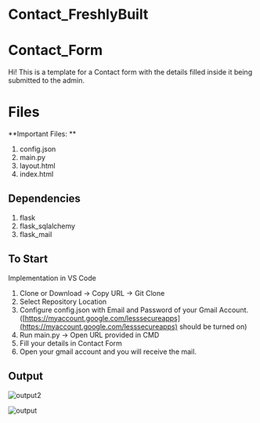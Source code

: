 # Contact_FreshlyBuilt
# Contact_Form

Hi! This is a template for a Contact form with the details filled inside it being submitted to the admin.


# Files
**Important Files: **
1. config.json
2. main.py
3. layout.html
4. index.html

## Dependencies 
1. flask
2. flask_sqlalchemy
3. flask_mail

## To Start
Implementation in VS Code
1. Clone or Download -> Copy URL -> Git Clone
2. Select Repository Location
3. Configure config.json with Email and Password of your Gmail Account. ([https://myaccount.google.com/lesssecureapps](https://myaccount.google.com/lesssecureapps) should be turned on)
4. Run main.py -> Open URL provided in CMD
5. Fill your details in Contact Form
6. Open your gmail account and you will receive the mail.



## Output
![output2](https://user-images.githubusercontent.com/31448375/78271695-1931ed00-752a-11ea-9fdd-cf27afc2d9ab.jpg)

![output](https://user-images.githubusercontent.com/31448375/78271389-b93b4680-7529-11ea-9e65-2af26646c7ce.jpg)
```
